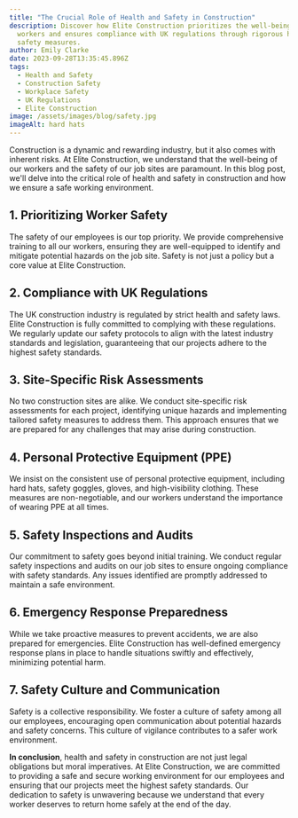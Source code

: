 ```yaml
---
title: "The Crucial Role of Health and Safety in Construction"
description: Discover how Elite Construction prioritizes the well-being of
  workers and ensures compliance with UK regulations through rigorous health and
  safety measures.
author: Emily Clarke
date: 2023-09-28T13:35:45.896Z
tags:
  - Health and Safety
  - Construction Safety
  - Workplace Safety
  - UK Regulations
  - Elite Construction
image: /assets/images/blog/safety.jpg
imageAlt: hard hats
---
```

Construction is a dynamic and rewarding industry, but it also comes with inherent risks. At Elite Construction, we understand that the well-being of our workers and the safety of our job sites are paramount. In this blog post, we'll delve into the critical role of health and safety in construction and how we ensure a safe working environment.



## 1. Prioritizing Worker Safety

The safety of our employees is our top priority. We provide comprehensive training to all our workers, ensuring they are well-equipped to identify and mitigate potential hazards on the job site. Safety is not just a policy but a core value at Elite Construction.

## 2. Compliance with UK Regulations

The UK construction industry is regulated by strict health and safety laws. Elite Construction is fully committed to complying with these regulations. We regularly update our safety protocols to align with the latest industry standards and legislation, guaranteeing that our projects adhere to the highest safety standards.

## 3. Site-Specific Risk Assessments

No two construction sites are alike. We conduct site-specific risk assessments for each project, identifying unique hazards and implementing tailored safety measures to address them. This approach ensures that we are prepared for any challenges that may arise during construction.

## 4. Personal Protective Equipment (PPE)

We insist on the consistent use of personal protective equipment, including hard hats, safety goggles, gloves, and high-visibility clothing. These measures are non-negotiable, and our workers understand the importance of wearing PPE at all times.

## 5. Safety Inspections and Audits

Our commitment to safety goes beyond initial training. We conduct regular safety inspections and audits on our job sites to ensure ongoing compliance with safety standards. Any issues identified are promptly addressed to maintain a safe environment.

## 6. Emergency Response Preparedness

While we take proactive measures to prevent accidents, we are also prepared for emergencies. Elite Construction has well-defined emergency response plans in place to handle situations swiftly and effectively, minimizing potential harm.

## 7. Safety Culture and Communication

Safety is a collective responsibility. We foster a culture of safety among all our employees, encouraging open communication about potential hazards and safety concerns. This culture of vigilance contributes to a safer work environment.



**In conclusion**, health and safety in construction are not just legal obligations but moral imperatives. At Elite Construction, we are committed to providing a safe and secure working environment for our employees and ensuring that our projects meet the highest safety standards. Our dedication to safety is unwavering because we understand that every worker deserves to return home safely at the end of the day.